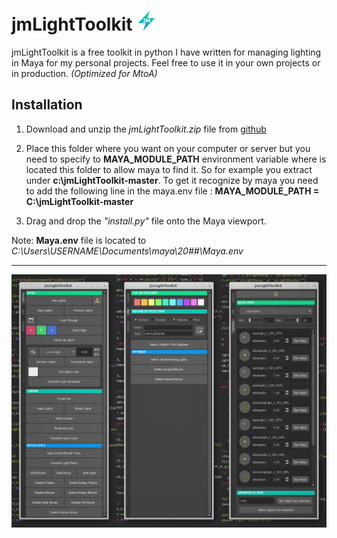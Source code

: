 # jmLightToolkit ![logo](https://github.com/JsnMertens/jmLightToolkit/blob/master/src/resources/icons/logo_jm_32.png)

jmLightToolkit is a free toolkit in python I have written for managing lighting in Maya for my personal projects. Feel free to use it in your own projects or in production.
*(Optimized for MtoA)*

## Installation

1. Download and unzip the *jmLightToolkit.zip* file from [github](https://github.com/JsnMertens/jmLightToolkit/archive/master.zip)

2. Place this folder where you want on your computer or server but you need to specify to **MAYA_MODULE_PATH** environment variable where is located this folder to allow maya to find it.
So for example you extract  under **c:\jmLightToolkit-master**.
To get it recognize by maya you need to add the following line in the maya.env file : **MAYA_MODULE_PATH = C:\jmLightToolkit-master**  

3. Drag and drop the *"install.py"* file onto the Maya viewport.

Note: **Maya.env** file is located to *C:\Users\USERNAME\Documents\maya\20##\Maya.env*

---

![jmLightToolkit UI](https://github.com/JsnMertens/jmLightToolkit/blob/master/images/ui_screen.jpg)

